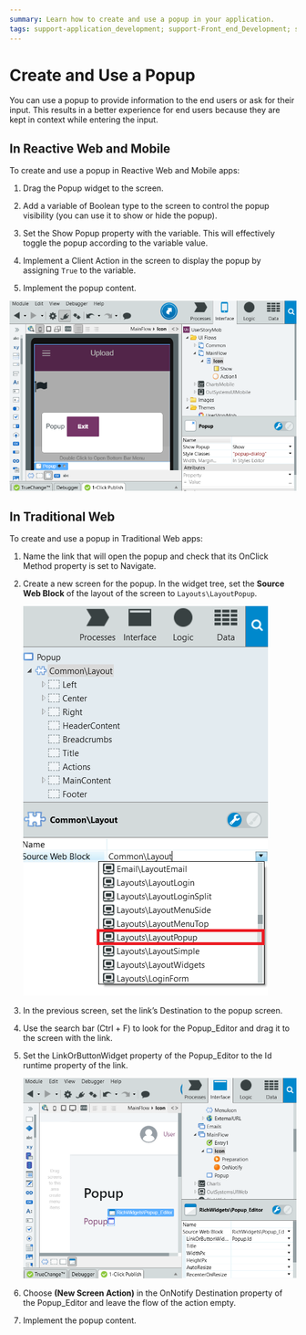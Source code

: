 ```yaml
---
summary: Learn how to create and use a popup in your application.
tags: support-application_development; support-Front_end_Development; support-Mobile_Apps; support-webapps
---
```


# Create and Use a Popup

You can use a popup to provide information to the end users or ask for their input. This results in a better experience for end users because they are kept in context while entering the input.

## In Reactive Web and Mobile

To create and use a popup in Reactive Web and Mobile apps:

1. Drag the Popup widget to the screen. 

1. Add a variable of Boolean type to the screen to control the popup visibility (you can use it to show or hide the popup). 

1. Set the Show Popup property with the variable. This will effectively toggle the popup according to the variable value. 

1. Implement a Client Action in the screen to display the popup by assigning `True` to the variable. 

1. Implement the popup content. 

![](images/popup-mobile.png?width=750)

## In Traditional Web

To create and use a popup in Traditional Web apps:

1. Name the link that will open the popup and check that its OnClick Method property is set to Navigate. 

1. Create a new screen for the popup. In the widget tree, set the **Source Web Block** of the layout of the screen to `Layouts\LayoutPopup`. 

    ![](images/popup-web-2.png?width=500)

1. In the previous screen, set the link’s Destination to the popup screen.

1. Use the search bar (Ctrl + F) to look for the Popup_Editor and drag it to the screen with the link. 

1. Set the LinkOrButtonWidget property of the Popup_Editor to the Id runtime property of the link. 

    ![](images/popup-web-1.png?width=750)

1. Choose **(New Screen Action)** in the OnNotify Destination property of the Popup_Editor and leave the flow of the action empty.

1. Implement the popup content. 
